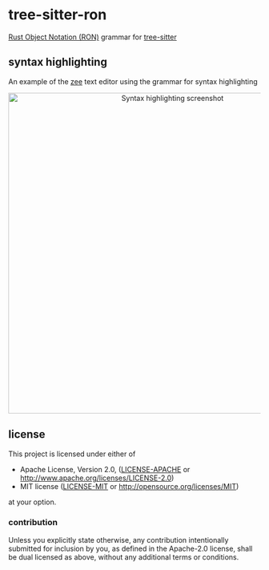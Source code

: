 # tree-sitter-ron

[Rust Object Notation (RON)](https://github.com/ron-rs/ron) grammar for [tree-sitter](https://github.com/tree-sitter/tree-sitter)


## syntax highlighting

An example of the [zee](https://github.com/zee-editor/zee) text editor using the grammar for syntax highlighting

<p align="center">
  <img alt="Syntax highlighting screenshot"
       src="https://user-images.githubusercontent.com/797170/167315050-676a578a-e713-44a6-8dea-6ba98bd23d33.png"
       width="640px">
</p>


## license

This project is licensed under either of

 * Apache License, Version 2.0, ([LICENSE-APACHE](LICENSE-APACHE) or
   http://www.apache.org/licenses/LICENSE-2.0)
 * MIT license ([LICENSE-MIT](LICENSE-MIT) or
   http://opensource.org/licenses/MIT)

at your option.

### contribution

Unless you explicitly state otherwise, any contribution intentionally submitted
for inclusion by you, as defined in the Apache-2.0 license, shall be dual
licensed as above, without any additional terms or conditions.
